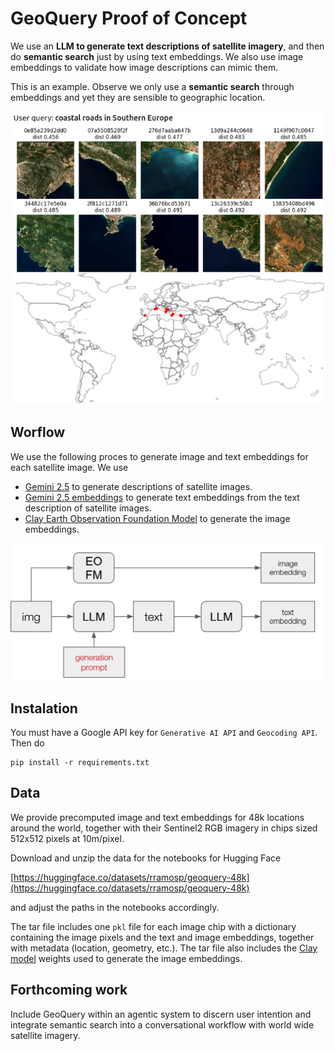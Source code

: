 # GeoQuery Proof of Concept

We use an **LLM to generate text descriptions of satellite imagery**, and then do **semantic search** just by using text embeddings. We also use image embeddings to validate how image descriptions can mimic them.

This is an example. Observe we only use a **semantic search** through embeddings and yet they are sensible to geographic location.

![process](imgs/query-example.png) 


## Worflow

We use the following proces to generate image and text embeddings for each satellite image. We use 

- [Gemini 2.5](https://ai.google.dev/gemini-api/docs/models) to generate descriptions of satellite images.
- [Gemini 2.5 embeddings](https://ai.google.dev/gemini-api/docs/embeddings) to generate text embeddings from the text description of satellite images.
- [Clay Earth Observation Foundation Model](https://github.com/Clay-foundation/model) to generate the image embeddings.

![process](imgs/process.png) 

## Instalation

You must have a Google API key for `Generative AI API` and `Geocoding API`. Then do

```
pip install -r requirements.txt
```

## Data

We provide precomputed image and text embeddings for 48k locations around the world, together with their Sentinel2 RGB imagery in chips sized 512x512 pixels at 10m/pixel.

Download and unzip the data for the notebooks for Hugging Face

[https://huggingface.co/datasets/rramosp/geoquery-48k](https://huggingface.co/datasets/rramosp/geoquery-48k)

and adjust the paths in the notebooks accordingly.

The tar file includes one `pkl` file for each image chip with a dictionary containing the image pixels and the text and image embeddings, together with metadata (location, geometry, etc.). The tar file also includes the [Clay model](https://github.com/Clay-foundation/model) weights used to generate the image embeddings.

## Forthcoming work

Include GeoQuery within an agentic system to discern user intention and integrate semantic search into a conversational workflow with world wide satellite imagery.